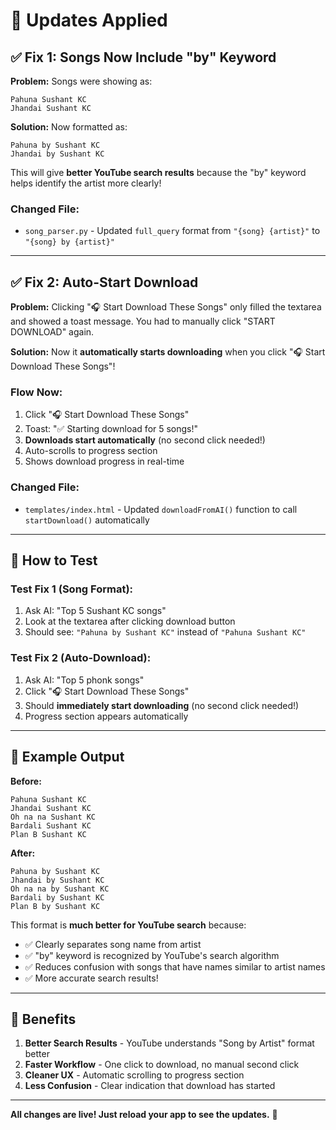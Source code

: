 # 🔄 Updates Applied

## ✅ Fix 1: Songs Now Include "by" Keyword

**Problem:** Songs were showing as:
```
Pahuna Sushant KC
Jhandai Sushant KC
```

**Solution:** Now formatted as:
```
Pahuna by Sushant KC
Jhandai by Sushant KC
```

This will give **better YouTube search results** because the "by" keyword helps identify the artist more clearly!

### Changed File:
- `song_parser.py` - Updated `full_query` format from `"{song} {artist}"` to `"{song} by {artist}"`

---

## ✅ Fix 2: Auto-Start Download

**Problem:** Clicking "🎧 Start Download These Songs" only filled the textarea and showed a toast message. You had to manually click "START DOWNLOAD" again.

**Solution:** Now it **automatically starts downloading** when you click "🎧 Start Download These Songs"!

### Flow Now:
1. Click "🎧 Start Download These Songs"
2. Toast: "✅ Starting download for 5 songs!"
3. **Downloads start automatically** (no second click needed!)
4. Auto-scrolls to progress section
5. Shows download progress in real-time

### Changed File:
- `templates/index.html` - Updated `downloadFromAI()` function to call `startDownload()` automatically

---

## 🚀 How to Test

### Test Fix 1 (Song Format):
1. Ask AI: "Top 5 Sushant KC songs"
2. Look at the textarea after clicking download button
3. Should see: `"Pahuna by Sushant KC"` instead of `"Pahuna Sushant KC"`

### Test Fix 2 (Auto-Download):
1. Ask AI: "Top 5 phonk songs"
2. Click "🎧 Start Download These Songs"
3. Should **immediately start downloading** (no second click needed!)
4. Progress section appears automatically

---

## 📝 Example Output

**Before:**
```
Pahuna Sushant KC
Jhandai Sushant KC
Oh na na Sushant KC
Bardali Sushant KC
Plan B Sushant KC
```

**After:**
```
Pahuna by Sushant KC
Jhandai by Sushant KC
Oh na na by Sushant KC
Bardali by Sushant KC
Plan B by Sushant KC
```

This format is **much better for YouTube search** because:
- ✅ Clearly separates song name from artist
- ✅ "by" keyword is recognized by YouTube's search algorithm
- ✅ Reduces confusion with songs that have names similar to artist names
- ✅ More accurate search results!

---

## 🎉 Benefits

1. **Better Search Results** - YouTube understands "Song by Artist" format better
2. **Faster Workflow** - One click to download, no manual second click
3. **Cleaner UX** - Automatic scrolling to progress section
4. **Less Confusion** - Clear indication that download has started

---

**All changes are live! Just reload your app to see the updates.** 🚀
